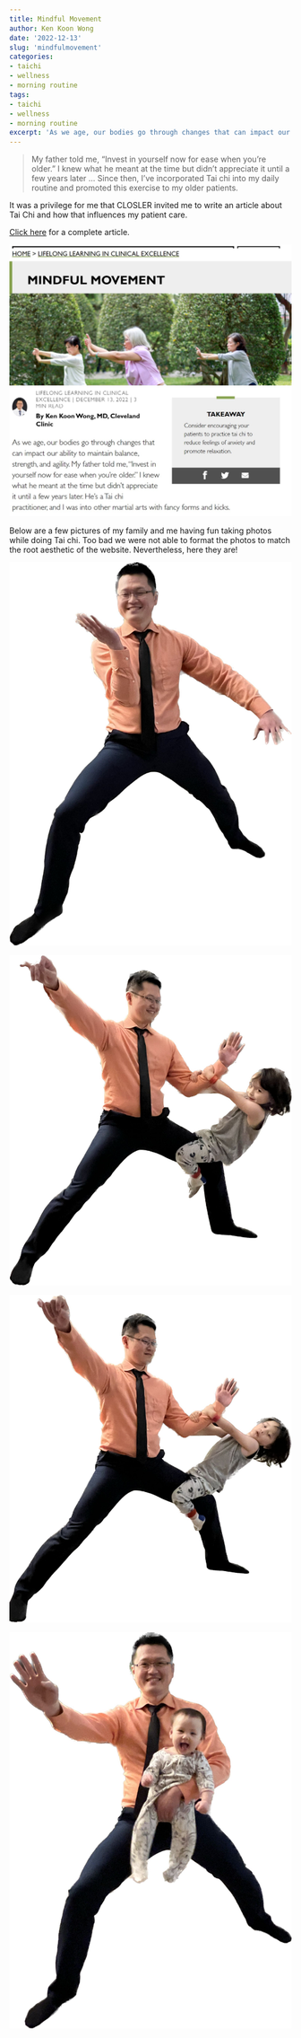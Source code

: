 ```yaml
---
title: Mindful Movement
author: Ken Koon Wong
date: '2022-12-13'
slug: 'mindfulmovement'
categories: 
- taichi
- wellness
- morning routine
tags: 
- taichi
- wellness
- morning routine
excerpt: 'As we age, our bodies go through changes that can impact our ability to maintain balance, strength, and agility.'
---
```


>My father told me, “Invest in yourself now for ease when you’re older.” I knew what he meant at the time but didn’t appreciate it until a few years later ... Since then, I’ve incorporated Tai chi into my daily routine and promoted this exercise to my older patients. 

It was a privilege for me that CLOSLER invited me to write an article about Tai Chi and how that influences my patient care.

[Click here](https://closler.org/lifelong-learning-in-clinical-excellence/mindful-movement) for a complete article.

[![](sample.jpg)](https://closler.org/lifelong-learning-in-clinical-excellence/mindful-movement)

Below are a few pictures of my family and me having fun taking photos while doing Tai chi. Too bad we were not able to format the photos to match the root aesthetic of the website. Nevertheless, here they are!

![](1.jpg)

![](2.jpg)

![](3.jpg)

![](4.jpg)



